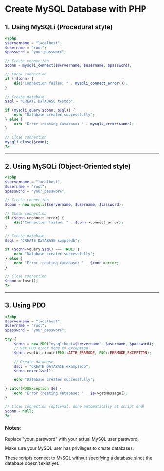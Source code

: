 # Create MySQL Database with PHP

## 1. Using MySQLi (Procedural style)

```php
<?php
$servername = "localhost";
$username = "root";
$password = "your_password";

// Create connection
$conn = mysqli_connect($servername, $username, $password);

// Check connection
if (!$conn) {
    die("Connection failed: " . mysqli_connect_error());
}

// Create database
$sql = "CREATE DATABASE testdb";

if (mysqli_query($conn, $sql)) {
    echo "Database created successfully";
} else {
    echo "Error creating database: " . mysqli_error($conn);
}

// Close connection
mysqli_close($conn);
?>
```

---

## 2. Using MySQLi (Object-Oriented style)

```php
<?php
$servername = "localhost";
$username = "root";
$password = "your_password";

// Create connection
$conn = new mysqli($servername, $username, $password);

// Check connection
if ($conn->connect_error) {
    die("Connection failed: " . $conn->connect_error);
}

// Create database
$sql = "CREATE DATABASE sampledb";

if ($conn->query($sql) === TRUE) {
    echo "Database created successfully";
} else {
    echo "Error creating database: " . $conn->error;
}

// Close connection
$conn->close();
?>
```

---

## 3. Using PDO

```php
<?php
$servername = "localhost";
$username = "root";
$password = "your_password";

try {
    $conn = new PDO("mysql:host=$servername", $username, $password);
    // Set PDO error mode to exception
    $conn->setAttribute(PDO::ATTR_ERRMODE, PDO::ERRMODE_EXCEPTION);

    // Create database
    $sql = "CREATE DATABASE exampledb";
    $conn->exec($sql);

    echo "Database created successfully";

} catch(PDOException $e) {
    echo "Error creating database: " . $e->getMessage();
}

// Close connection (optional, done automatically at script end)
$conn = null;
?>
```

### Notes:

  Replace "your_password" with your actual MySQL user password.

  Make sure your MySQL user has privileges to create databases.

  These scripts connect to MySQL without specifying a database since the database doesn’t exist yet.

